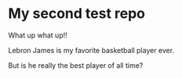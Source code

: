 # My second test repo

What up what up!! 

Lebron James is my favorite basketball player ever. 

But is he really the best player of all time? 